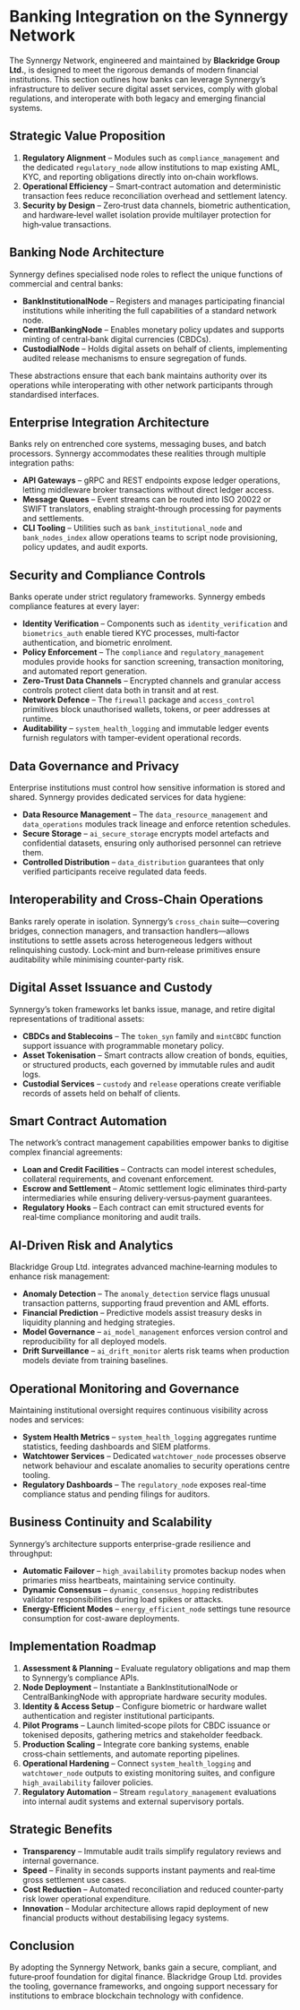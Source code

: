 # Banking Integration on the Synnergy Network

The Synnergy Network, engineered and maintained by **Blackridge Group Ltd.**, is designed to meet the rigorous demands of modern financial institutions. This section outlines how banks can leverage Synnergy’s infrastructure to deliver secure digital asset services, comply with global regulations, and interoperate with both legacy and emerging financial systems.

## Strategic Value Proposition

1. **Regulatory Alignment** – Modules such as `compliance_management` and the dedicated `regulatory_node` allow institutions to map existing AML, KYC, and reporting obligations directly into on‑chain workflows.
2. **Operational Efficiency** – Smart‑contract automation and deterministic transaction fees reduce reconciliation overhead and settlement latency.
3. **Security by Design** – Zero‑trust data channels, biometric authentication, and hardware‑level wallet isolation provide multilayer protection for high‑value transactions.

## Banking Node Architecture

Synnergy defines specialised node roles to reflect the unique functions of commercial and central banks:

- **BankInstitutionalNode** – Registers and manages participating financial institutions while inheriting the full capabilities of a standard network node.
- **CentralBankingNode** – Enables monetary policy updates and supports minting of central‑bank digital currencies (CBDCs).
- **CustodialNode** – Holds digital assets on behalf of clients, implementing audited release mechanisms to ensure segregation of funds.

These abstractions ensure that each bank maintains authority over its operations while interoperating with other network participants through standardised interfaces.

## Enterprise Integration Architecture

Banks rely on entrenched core systems, messaging buses, and batch processors. Synnergy accommodates these realities through multiple integration paths:

- **API Gateways** – gRPC and REST endpoints expose ledger operations, letting middleware broker transactions without direct ledger access.
- **Message Queues** – Event streams can be routed into ISO 20022 or SWIFT translators, enabling straight-through processing for payments and settlements.
- **CLI Tooling** – Utilities such as `bank_institutional_node` and `bank_nodes_index` allow operations teams to script node provisioning, policy updates, and audit exports.

## Security and Compliance Controls

Banks operate under strict regulatory frameworks. Synnergy embeds compliance features at every layer:

- **Identity Verification** – Components such as `identity_verification` and `biometrics_auth` enable tiered KYC processes, multi‑factor authentication, and biometric enrolment.
- **Policy Enforcement** – The `compliance` and `regulatory_management` modules provide hooks for sanction screening, transaction monitoring, and automated report generation.
- **Zero‑Trust Data Channels** – Encrypted channels and granular access controls protect client data both in transit and at rest.
- **Network Defence** – The `firewall` package and `access_control` primitives block unauthorised wallets, tokens, or peer addresses at runtime.
- **Auditability** – `system_health_logging` and immutable ledger events furnish regulators with tamper-evident operational records.

## Data Governance and Privacy

Enterprise institutions must control how sensitive information is stored and shared. Synnergy provides dedicated services for data hygiene:

- **Data Resource Management** – The `data_resource_management` and `data_operations` modules track lineage and enforce retention schedules.
- **Secure Storage** – `ai_secure_storage` encrypts model artefacts and confidential datasets, ensuring only authorised personnel can retrieve them.
- **Controlled Distribution** – `data_distribution` guarantees that only verified participants receive regulated data feeds.

## Interoperability and Cross‑Chain Operations

Banks rarely operate in isolation. Synnergy’s `cross_chain` suite—covering bridges, connection managers, and transaction handlers—allows institutions to settle assets across heterogeneous ledgers without relinquishing custody. Lock‑mint and burn‑release primitives ensure auditability while minimising counter‑party risk.

## Digital Asset Issuance and Custody

Synnergy’s token frameworks let banks issue, manage, and retire digital representations of traditional assets:

- **CBDCs and Stablecoins** – The `token_syn` family and `mintCBDC` function support issuance with programmable monetary policy.
- **Asset Tokenisation** – Smart contracts allow creation of bonds, equities, or structured products, each governed by immutable rules and audit logs.
- **Custodial Services** – `custody` and `release` operations create verifiable records of assets held on behalf of clients.

## Smart Contract Automation

The network’s contract management capabilities empower banks to digitise complex financial agreements:

- **Loan and Credit Facilities** – Contracts can model interest schedules, collateral requirements, and covenant enforcement.
- **Escrow and Settlement** – Atomic settlement logic eliminates third‑party intermediaries while ensuring delivery‑versus‑payment guarantees.
- **Regulatory Hooks** – Each contract can emit structured events for real‑time compliance monitoring and audit trails.

## AI‑Driven Risk and Analytics

Blackridge Group Ltd. integrates advanced machine‑learning modules to enhance risk management:

- **Anomaly Detection** – The `anomaly_detection` service flags unusual transaction patterns, supporting fraud prevention and AML efforts.
- **Financial Prediction** – Predictive models assist treasury desks in liquidity planning and hedging strategies.
- **Model Governance** – `ai_model_management` enforces version control and reproducibility for all deployed models.
- **Drift Surveillance** – `ai_drift_monitor` alerts risk teams when production models deviate from training baselines.

## Operational Monitoring and Governance

Maintaining institutional oversight requires continuous visibility across nodes and services:

- **System Health Metrics** – `system_health_logging` aggregates runtime statistics, feeding dashboards and SIEM platforms.
- **Watchtower Services** – Dedicated `watchtower_node` processes observe network behaviour and escalate anomalies to security operations centre tooling.
- **Regulatory Dashboards** – The `regulatory_node` exposes real-time compliance status and pending filings for auditors.

## Business Continuity and Scalability

Synnergy’s architecture supports enterprise-grade resilience and throughput:

- **Automatic Failover** – `high_availability` promotes backup nodes when primaries miss heartbeats, maintaining service continuity.
- **Dynamic Consensus** – `dynamic_consensus_hopping` redistributes validator responsibilities during load spikes or attacks.
- **Energy-Efficient Modes** – `energy_efficient_node` settings tune resource consumption for cost-aware deployments.

## Implementation Roadmap

1. **Assessment & Planning** – Evaluate regulatory obligations and map them to Synnergy’s compliance APIs.
2. **Node Deployment** – Instantiate a BankInstitutionalNode or CentralBankingNode with appropriate hardware security modules.
3. **Identity & Access Setup** – Configure biometric or hardware wallet authentication and register institutional participants.
4. **Pilot Programs** – Launch limited‑scope pilots for CBDC issuance or tokenised deposits, gathering metrics and stakeholder feedback.
5. **Production Scaling** – Integrate core banking systems, enable cross‑chain settlements, and automate reporting pipelines.
6. **Operational Hardening** – Connect `system_health_logging` and `watchtower_node` outputs to existing monitoring suites, and configure `high_availability` failover policies.
7. **Regulatory Automation** – Stream `regulatory_management` evaluations into internal audit systems and external supervisory portals.

## Strategic Benefits

- **Transparency** – Immutable audit trails simplify regulatory reviews and internal governance.
- **Speed** – Finality in seconds supports instant payments and real‑time gross settlement use cases.
- **Cost Reduction** – Automated reconciliation and reduced counter‑party risk lower operational expenditure.
- **Innovation** – Modular architecture allows rapid deployment of new financial products without destabilising legacy systems.

## Conclusion

By adopting the Synnergy Network, banks gain a secure, compliant, and future‑proof foundation for digital finance. Blackridge Group Ltd. provides the tooling, governance frameworks, and ongoing support necessary for institutions to embrace blockchain technology with confidence.

